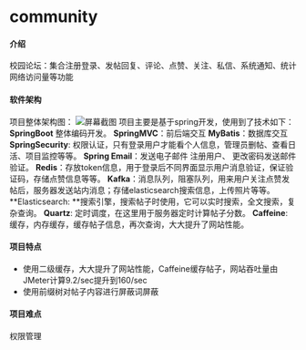# community
#### 介绍
校园论坛：集合注册登录、发帖回复、评论、点赞、关注、私信、系统通知、统计网络访问量等功能
#### 软件架构

项目整体架构图：
![屏幕截图](https://foruda.gitee.com/images/1702783110096305421/1af8be3c_11918105.png#id=JQwwo&originHeight=567&originWidth=1532&originalType=binary&ratio=1&rotation=0&showTitle=true&status=done&style=none&title=%E5%B1%8F%E5%B9%95%E6%88%AA%E5%9B%BE "屏幕截图")
项目主要是基于spring开发，使用到了技术如下：
**SpringBoot** 整体编码开发。
**SpringMVC**：前后端交互  **MyBatis**：数据库交互  **SpringSecurity**: 权限认证，只有登录用户才能看个人信息，管理员删帖、查看日活、项目监控等等。
**Spring Email**：发送电子邮件 注册用户、 更改密码发送邮件验证。
**Redis**：存放token信息，用于登录后不同界面显示用户消息验证，保证验证码，存储点赞信息等等。
**Kafka**：消息队列，阻塞队列，用来用户关注点赞发帖后，服务器发送站内消息；存储elasticsearch搜索信息，上传照片等等。
**Elasticsearch: **搜索引擎，搜索帖子时使用，它可以实时搜索，全文搜索，复杂查询。
**Quartz**: 定时调度，在这里用于服务器定时计算帖子分数。
**Caffeine**: 缓存，内存缓存，缓存帖子信息，再次查询，大大提升了网站性能。
#### 项目特点

- 使用二级缓存，大大提升了网站性能，Caffeine缓存帖子，网站吞吐量由JMeter计算9.2/sec提升到160/sec
- 使用前缀树对帖子内容进行屏蔽词屏蔽
#### 项目难点
权限管理


